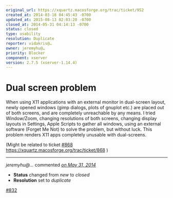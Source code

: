 ```yaml
---
original_url: https://xquartz.macosforge.org/trac/ticket/952
created_at: 2014-03-18 04:45:43 -0700
updated_at: 2015-08-13 02:03:20 -0700
closed_at: 2014-05-31 04:14:13 -0700
status: closed
type: usability
resolution: Duplicate
reporter: vidakris@…
owner: jeremyhu@…
priority: Blocker
component: xserver
version: 2.7.5 (xserver-1.14.4)
---
```


Dual screen problem
===================


When using X11 applications with an external monitor in dual-screen layout, newly opened windows (gimp dialogs, plots of gnuplot etc.) are placed out of both screens, and are completely unreachable by any means. I tried Window/Zoom, changing resolutions of both screens, changing display layouts in Settings, Apple Scripts to gather all windows, using an external software (Forget Me Not) to solve the problem, but without luck. This problem renders X11 apps completely unusable with dual-screens.

(Might be related to ticket [\#⁠868](https://xquartz.macosforge.org/trac/ticket/868) <https://xquartz.macosforge.org/trac/ticket/868> )



---

*jeremyhu@…* commented *[on May 31, 2014](https://xquartz.macosforge.org/trac/ticket/952#comment:1 "May 31, 2014 at 4:14 AM PDT")*

-   **Status** changed from *new* to *closed*
-   **Resolution** set to *duplicate*

[\#⁠832](https://xquartz.macosforge.org/trac/ticket/832)



